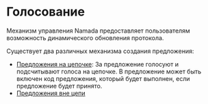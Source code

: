 # Голосование

Механизм управления Namada предоставляет пользователям возможность динамического обновления протокола.

Существует два различных механизма создания предложения:

* [Предложения на цепочке](golosovanie-v-cepochke.md): За предложение голосуют и подсчитывают голоса на цепочке. В предложение может быть включен код предложения, который будет выполнен, если предложение будет принято.
* [Предложения вне цепи](golosovanie-vne-cepochki.md)
